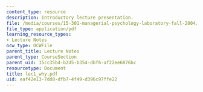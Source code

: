 ```yaml
---
content_type: resource
description: Introductory lecture presentation.
file: /media/courses/15-301-managerial-psychology-laboratory-fall-2004/eaf42e137dd8dfb74f49d396c97ffe22_lec1_why.pdf
file_type: application/pdf
learning_resource_types:
- Lecture Notes
ocw_type: OCWFile
parent_title: Lecture Notes
parent_type: CourseSection
parent_uid: 15cc35b4-b2d5-b354-dbf6-af22ee6876bc
resourcetype: Document
title: lec1_why.pdf
uid: eaf42e13-7dd8-dfb7-4f49-d396c97ffe22
---
```

